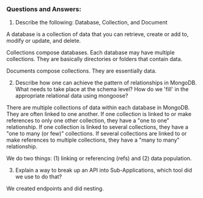 ### Questions and Answers:

1. Describe the following: Database, Collection, and Document

A database is a collection of data that you can retrieve, create or add to, modify or update, and delete.

Collections compose databases. Each database may have multiple collections. They are basically directories or folders that contain data.

Documents compose collections. They are essentially data.

2. Describe how one can achieve the pattern of relationships in MongoDB. What needs to take place at the schema level? How do we 'fill' in the appropriate relational data using mongoose?

There are multiple collections of data within each database in MongoDB. They are often linked to one another. If one collection is linked to or make references to only one other collection, they have a "one to one" relationship. If one collection is linked to several collections, they have a "one to many (or few)" collections. If several collections are linked to or make references to multiple collections, they have a "many to many" relationship.

We do two things: (1) linking or referencing (refs) and (2) data population.

3. Explain a way to break up an API into Sub-Applications, which tool did we use to do that?

We created endpoints and did nesting.
